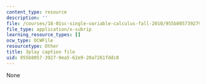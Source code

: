 ```yaml
---
content_type: resource
description: ''
file: /courses/18-01sc-single-variable-calculus-fall-2010/955b805739279ea562e920a7261fddc8_XRkgBWbWvg4.srt
file_type: application/x-subrip
learning_resource_types: []
ocw_type: OCWFile
resourcetype: Other
title: 3play caption file
uid: 955b8057-3927-9ea5-62e9-20a7261fddc8
---
```

None


